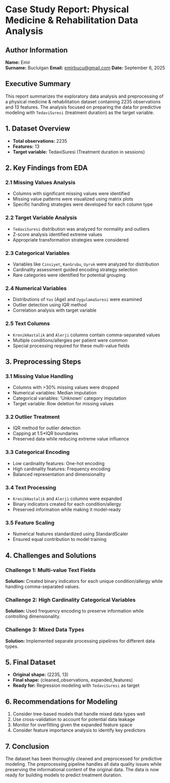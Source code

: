 # Case Study Report: Physical Medicine & Rehabilitation Data Analysis

## Author Information
**Name:** Emir  
**Surname:** Buclulgan 
**Email:** emirbucu@gmail.com 
**Date:** September 6, 2025

## Executive Summary
This report summarizes the exploratory data analysis and preprocessing of a physical medicine & rehabilitation dataset containing 2235 observations and 13 features. The analysis focused on preparing the data for predictive modeling with `TedaviSuresi` (treatment duration) as the target variable.

## 1. Dataset Overview
- **Total observations:** 2235
- **Features:** 13
- **Target variable:** TedaviSuresi (Treatment duration in sessions)

## 2. Key Findings from EDA

### 2.1 Missing Values Analysis
- Columns with significant missing values were identified
- Missing value patterns were visualized using matrix plots
- Specific handling strategies were developed for each column type

### 2.2 Target Variable Analysis
- `TedaviSuresi` distribution was analyzed for normality and outliers
- Z-score analysis identified extreme values
- Appropriate transformation strategies were considered

### 2.3 Categorical Variables
- Variables like `Cinsiyet`, `KanGrubu`, `Uyruk` were analyzed for distribution
- Cardinality assessment guided encoding strategy selection
- Rare categories were identified for potential grouping

### 2.4 Numerical Variables
- Distributions of `Yas` (Age) and `UygulamaSuresi` were examined
- Outlier detection using IQR method
- Correlation analysis with target variable

### 2.5 Text Columns
- `KronikHastalik` and `Alerji` columns contain comma-separated values
- Multiple conditions/allergies per patient were common
- Special processing required for these multi-value fields

## 3. Preprocessing Steps

### 3.1 Missing Value Handling
- Columns with >30% missing values were dropped
- Numerical variables: Median imputation
- Categorical variables: 'Unknown' category imputation
- Target variable: Row deletion for missing values

### 3.2 Outlier Treatment
- IQR method for outlier detection
- Capping at 1.5*IQR boundaries
- Preserved data while reducing extreme value influence

### 3.3 Categorical Encoding
- Low cardinality features: One-hot encoding
- High cardinality features: Frequency encoding
- Balanced representation and dimensionality

### 3.4 Text Processing
- `KronikHastalik` and `Alerji` columns were expanded
- Binary indicators created for each condition/allergy
- Preserved information while making it model-ready

### 3.5 Feature Scaling
- Numerical features standardized using StandardScaler
- Ensured equal contribution to model training

## 4. Challenges and Solutions

### Challenge 1: Multi-value Text Fields
**Solution:** Created binary indicators for each unique condition/allergy while handling comma-separated values.

### Challenge 2: High Cardinality Categorical Variables
**Solution:** Used frequency encoding to preserve information while controlling dimensionality.

### Challenge 3: Mixed Data Types
**Solution:** Implemented separate processing pipelines for different data types.

## 5. Final Dataset
- **Original shape:** (2235, 13)
- **Final shape:** (cleaned_observations, expanded_features)
- **Ready for:** Regression modeling with `TedaviSuresi` as target

## 6. Recommendations for Modeling
1. Consider tree-based models that handle mixed data types well
2. Use cross-validation to account for potential data leakage
3. Monitor for overfitting given the expanded feature space
4. Consider feature importance analysis to identify key predictors

## 7. Conclusion
The dataset has been thoroughly cleaned and preprocessed for predictive modeling. The preprocessing pipeline handles all data quality issues while preserving the informational content of the original data. The data is now ready for building models to predict treatment duration.

